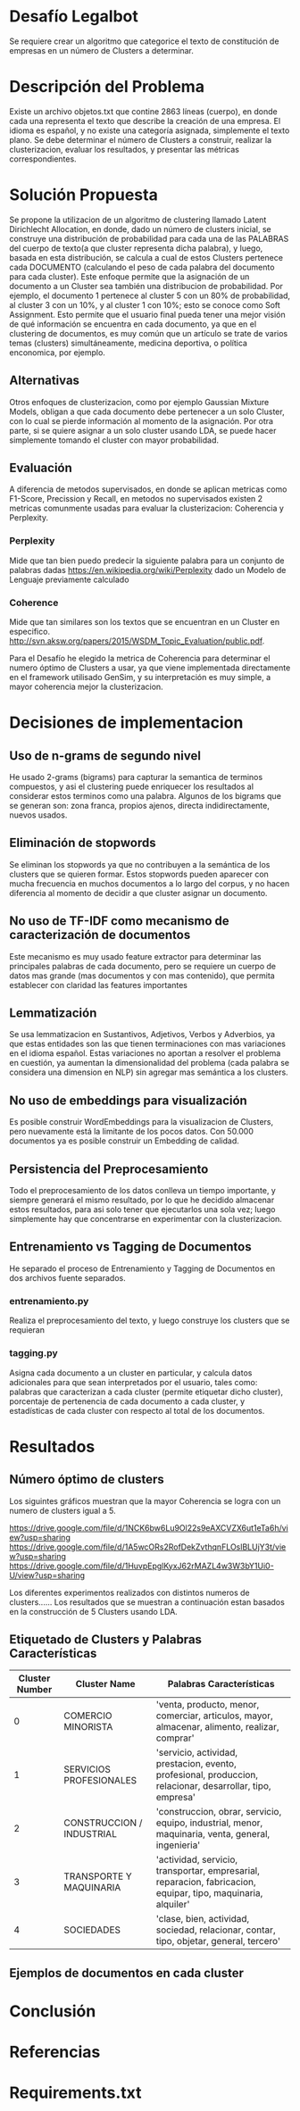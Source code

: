 # Desafío Legalbot
Se requiere crear un algoritmo que categorice el texto de constitución de empresas en un número de Clusters a determinar.

# Descripción del Problema
Existe un archivo objetos.txt que contine 2863 líneas (cuerpo), en donde cada una representa el texto que describe la creación de una empresa. El idioma es español, y no existe una categoría asignada, simplemente el texto plano.  Se debe determinar el número de Clusters a construir, realizar la clusterizacion, evaluar los resultados, y presentar las métricas correspondientes.

# Solución Propuesta
Se propone la utilizacion de un algoritmo de clustering llamado Latent Dirichlecht Allocation, en donde, dado un número de clusters inicial, se construye una distribución de probabilidad para cada una de las PALABRAS del cuerpo de texto(a que cluster representa dicha palabra), y luego, basada en esta distribución, se calcula a cual de estos Clusters pertenece cada DOCUMENTO (calculando el peso de cada palabra del documento para cada cluster).  Este enfoque permite que la asignación de un documento a un Cluster sea también una distribucion de probabilidad.  Por ejemplo, el documento 1 pertenece al cluster 5 con un 80% de probabilidad, al cluster 3 con un 10%, y al cluster 1 con 10%; esto se conoce como Soft Assignment.   Esto permite que el usuario final pueda tener una mejor visión de qué información se encuentra en cada documento, ya que en el clustering de documentos, es muy común que un artículo se trate de varios temas (clusters) simultáneamente,  medicina deportiva, o política enconomica, por ejemplo.

## Alternativas
Otros enfoques de clusterizacion, como por ejemplo Gaussian Mixture Models, obligan a que cada documento debe pertenecer a un solo Cluster, con lo cual se pierde información al momento de la asignación.  Por otra parte, si se quiere asignar a un solo cluster usando LDA, se puede hacer simplemente tomando el cluster con mayor probabilidad.  

## Evaluación
A diferencia de metodos supervisados, en donde se aplican metricas como F1-Score, Precission y Recall, en metodos no supervisados existen 2 metricas comunmente usadas para evaluar la clusterizacion: Coherencia y Perplexity.  
### Perplexity 
Mide que tan bien puedo predecir la siguiente palabra para un conjunto de palabras dadas https://en.wikipedia.org/wiki/Perplexity dado un Modelo de Lenguaje previamente calculado

### Coherence
Mide que tan similares son los textos que se encuentran en un Cluster en especifico. http://svn.aksw.org/papers/2015/WSDM_Topic_Evaluation/public.pdf.

Para el Desafío he elegido la metrica de Coherencia para determinar el numero óptimo de Clusters a usar, ya que viene implementada directamente en el framework utilisado GenSim, y su interpretación es muy simple, a mayor coherencia mejor la clusterizacion.


# Decisiones de implementacion
## Uso de n-grams de segundo nivel
He usado 2-grams (bigrams) para capturar la semantica de terminos compuestos, y asi el clustering puede enriquecer los resultados al considerar estos terminos como una palabra. Algunos de los bigrams que se generan son: zona franca, propios ajenos, directa indidirectamente, nuevos usados.

## Eliminación de stopwords
Se eliminan los stopwords ya que no contribuyen a la semántica de los clusters que se quieren formar. Estos stopwords pueden aparecer con mucha frecuencia en muchos documentos a lo largo del corpus, y no hacen diferencia al momento de decidir a que cluster asignar un documento.   

## No uso de TF-IDF como mecanismo de caracterización de documentos
Este mecanismo es muy usado feature extractor para determinar las principales palabras de cada documento, pero se requiere un cuerpo de datos mas grande (mas documentos y con mas contenido), que permita establecer con claridad las features importantes

## Lemmatización
Se usa lemmatizacion en Sustantivos, Adjetivos, Verbos y Adverbios, ya que estas entidades son las que tienen terminaciones con mas variaciones en el idioma español.  Estas variaciones no aportan a resolver el problema en cuestión, ya aumentan la dimensionalidad del problema (cada palabra se considera una dimension en NLP) sin agregar mas semántica a los clusters.


## No uso de embeddings para visualización 
Es posible construir WordEmbeddings para la visualizacion de Clusters, pero nuevamente está la limitante de los pocos datos.  Con 50.000 documentos ya es posible construir un Embedding de calidad.

## Persistencia del Preprocesamiento
Todo el preprocesamiento de los datos conlleva un tiempo importante, y siempre generará el mismo resultado, por lo que he decidido almacenar estos resultados, para asi solo tener que ejecutarlos una sola vez;  luego simplemente hay que concentrarse en experimentar con la clusterizacion.

## Entrenamiento vs Tagging de Documentos
He separado el proceso de Entrenamiento y Tagging de Documentos en dos archivos fuente separados.

### entrenamiento.py 
Realiza el preprocesamiento del texto, y luego construye los clusters que se requieran

### tagging.py
Asigna cada documento a un cluster en particular, y calcula datos adicionales para que sean interpretados por el usuario, tales como:  palabras que caracterizan a cada cluster (permite etiquetar dicho cluster), porcentaje de pertenencia de cada documento a cada cluster, y estadísticas de cada cluster con respecto al total de los documentos.

# Resultados

## Número óptimo de clusters
Los siguintes gráficos muestran que la mayor Coherencia se logra con un numero de clusters igual a 5.

https://drive.google.com/file/d/1NCK6bw6Lu9Ol22s9eAXCVZX6ut1eTa6h/view?usp=sharing
https://drive.google.com/file/d/1A5wcORs2RofDekZvthqnFLOslBLUjY3t/view?usp=sharing
https://drive.google.com/file/d/1HuvpEpglKyxJ62rMAZL4w3W3bY1Ui0-U/view?usp=sharing

Los diferentes experimentos realizados con distintos numeros de clusters......
Los resultados que se muestran a continuación estan basados en la construcción de 5 Clusters usando LDA.

## Etiquetado de Clusters y Palabras Características
| Cluster Number  | Cluster Name | Palabras Características
| ------------- | ------------- |------------- |
| 0  | COMERCIO MINORISTA  |'venta, producto, menor, comerciar, articulos, mayor, almacenar, alimento, realizar, comprar'|
| 1  | SERVICIOS PROFESIONALES  |'servicio, actividad, prestacion, evento, profesional, produccion, relacionar, desarrollar, tipo, empresa'|
| 2  | CONSTRUCCION / INDUSTRIAL  |'construccion, obrar, servicio, equipo, industrial, menor, maquinaria, venta, general, ingenieria'|
| 3  | TRANSPORTE Y MAQUINARIA  |'actividad, servicio, transportar, empresarial, reparacion, fabricacion, equipar, tipo, maquinaria, alquiler'|
| 4  | SOCIEDADES  | 'clase, bien, actividad, sociedad, relacionar, contar, tipo, objetar, general, tercero'|




## Ejemplos de documentos en cada cluster



# Conclusión

# Referencias


# Requirements.txt
